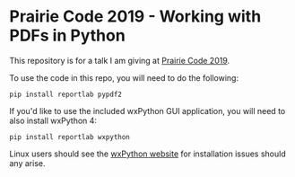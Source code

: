 # Prairie Code 2019 - Working with PDFs in Python

This repository is for a talk I am giving at [Prairie Code 2019](https://prairiecode.amegala.com/).

To use the code in this repo, you will need to do the following:

`pip install reportlab pypdf2`

If you'd like to use the included wxPython GUI application, you will need to also install wxPython 4:

`pip install reportlab wxpython`

Linux users should see the [wxPython website](https://wxpython.org/) for installation issues should any arise.